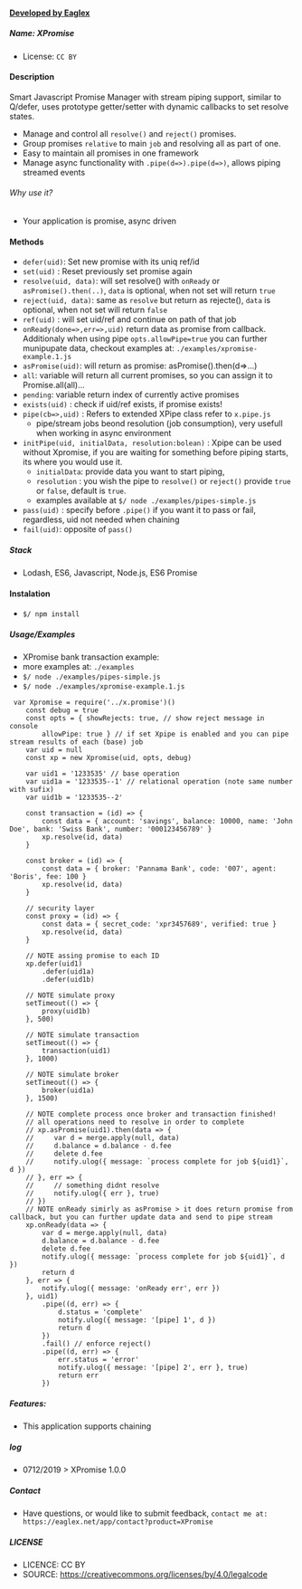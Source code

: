 #### [ Developed by Eaglex ](http://eaglex.net)
##### Name: XPromise
* License: `CC BY` 


#### Description
Smart Javascript Promise Manager with stream piping support, similar to Q/defer, uses prototype getter/setter with dynamic callbacks to set resolve states.
- Manage and control all `resolve()` and `reject()` promises.
- Group promises `relative` to main `job` and resolving all as part of one.
- Easy to maintain all promises in one framework
- Manage async functionality with `.pipe(d=>).pipe(d=>)`, allows piping streamed events

###### Why use it?
- Your application is promise, async driven


#### Methods
* `defer(uid)`: Set new promise with its uniq ref/id
* `set(uid)` : Reset previously set promise again
* `resolve(uid, data)`: will set resolve() with `onReady` or `asPromise().then(..)`, `data` is optional,  when not set will return `true`
* `reject(uid, data)`: same as `resolve` but return as rejecte(), `data` is optional, when not set will return `false`
* `ref(uid)` : will set uid/ref and continue on path of that job
* `onReady(done=>,err=>,uid)` return data as promise from callback. Additionaly when using pipe `opts.allowPipe=true` you can further munipupate data, checkout examples at: `./examples/xpromise-example.1.js`
* `asPromise(uid)`: will return as promise: asPromise().then(d=>...)
* `all`: variable will return all current promises, so you can assign it to Promise.all(all)...
* `pending`: variable return index of currently active promises
* `exists(uid)` : check if uid/ref exists, if promise exists!
* `pipe(cb=>,uid)` :  Refers to extended XPipe class refer to `x.pipe.js`
    - pipe/stream jobs beond resolution (job consumption), very usefull when working in async environment
* `initPipe(uid, initialData, resolution:bolean)` :  Xpipe can be used without Xpromise, if you are waiting for something before piping starts, its where you would use it.
    - `initialData`: provide data you want to start piping, 
    - `resolution` : you wish the pipe to `resolve()` or `reject()` provide `true` or `false`, default is `true`.
    - examples available at `$/ node ./examples/pipes-simple.js`
* `pass(uid)` : specify before `.pipe()` if you want it to pass or fail, regardless, uid not needed 
when chaining 
* `fail(uid)`: opposite of `pass()`

##### Stack
 - Lodash, ES6, Javascript, Node.js, ES6 Promise

#### Instalation 
* `$/ npm install`


##### Usage/Examples
* XPromise bank transaction example:
* more examples at: `./examples`
* `$/ node ./examples/pipes-simple.js`
* `$/ node ./examples/xpromise-example.1.js`
```
 var Xpromise = require('../x.promise')()
    const debug = true
    const opts = { showRejects: true, // show reject message in console
        allowPipe: true } // if set Xpipe is enabled and you can pipe stream results of each (base) job
    var uid = null
    const xp = new Xpromise(uid, opts, debug)

    var uid1 = '1233535' // base operation
    var uid1a = '1233535--1' // relational operation (note same number with sufix)
    var uid1b = '1233535--2'

    const transaction = (id) => {
        const data = { account: 'savings', balance: 10000, name: 'John Doe', bank: 'Swiss Bank', number: '000123456789' }
        xp.resolve(id, data)
    }

    const broker = (id) => {
        const data = { broker: 'Pannama Bank', code: '007', agent: 'Boris', fee: 100 }
        xp.resolve(id, data)
    }

    // security layer
    const proxy = (id) => {
        const data = { secret_code: 'xpr3457689', verified: true }
        xp.resolve(id, data)
    }

    // NOTE assing promise to each ID
    xp.defer(uid1)
        .defer(uid1a)
        .defer(uid1b)

    // NOTE simulate proxy
    setTimeout(() => {
        proxy(uid1b)
    }, 500)

    // NOTE simulate transaction
    setTimeout(() => {
        transaction(uid1)
    }, 1000)

    // NOTE simulate broker
    setTimeout(() => {
        broker(uid1a)
    }, 1500)

    // NOTE complete process once broker and transaction finished!
    // all operations need to resolve in order to complete
    // xp.asPromise(uid1).then(data => {
    //     var d = merge.apply(null, data)
    //     d.balance = d.balance - d.fee
    //     delete d.fee
    //     notify.ulog({ message: `process complete for job ${uid1}`, d })
    // }, err => {
    //     // something didnt resolve
    //     notify.ulog({ err }, true)
    // })
    // NOTE onReady simirly as asPromise > it does return promise from callback, but you can further update data and send to pipe stream
    xp.onReady(data => {
        var d = merge.apply(null, data)
        d.balance = d.balance - d.fee
        delete d.fee
        notify.ulog({ message: `process complete for job ${uid1}`, d })
        return d
    }, err => {
        notify.ulog({ message: 'onReady err', err })
    }, uid1)
        .pipe((d, err) => {
            d.status = 'complete'
            notify.ulog({ message: '[pipe] 1', d })
            return d
        })
        .fail() // enforce reject()
        .pipe((d, err) => {
            err.status = 'error'
            notify.ulog({ message: '[pipe] 2', err }, true)
            return err
        })

```

##### Features:
* This application supports chaining


##### log
* 0712/2019 > XPromise 1.0.0

##### Contact
 * Have questions, or would like to submit feedback, `contact me at: https://eaglex.net/app/contact?product=XPromise`

##### LICENSE
* LICENCE: CC BY
* SOURCE: https://creativecommons.org/licenses/by/4.0/legalcode
